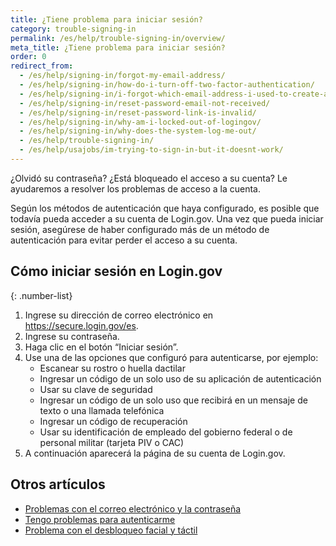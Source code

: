 ```yaml
---
title: ¿Tiene problema para iniciar sesión?
category: trouble-signing-in
permalink: /es/help/trouble-signing-in/overview/
meta_title: ¿Tiene problema para iniciar sesión?
order: 0
redirect_from:
  - /es/help/signing-in/forgot-my-email-address/
  - /es/help/signing-in/how-do-i-turn-off-two-factor-authentication/
  - /es/help/signing-in/i-forgot-which-email-address-i-used-to-create-an-account/
  - /es/help/signing-in/reset-password-email-not-received/
  - /es/help/signing-in/reset-password-link-is-invalid/
  - /es/help/signing-in/why-am-i-locked-out-of-logingov/
  - /es/help/signing-in/why-does-the-system-log-me-out/
  - /es/help/trouble-signing-in/
  - /es/help/usajobs/im-trying-to-sign-in-but-it-doesnt-work/
---
```


¿Olvidó su contraseña? ¿Está bloqueado el acceso a su cuenta? Le ayudaremos a resolver los problemas de acceso a la cuenta.

Según los métodos de autenticación que haya configurado, es posible que todavía pueda acceder a su cuenta de Login.gov. Una vez que pueda iniciar sesión, asegúrese de haber configurado más de un método de autenticación para evitar perder el acceso a su cuenta.

## Cómo iniciar sesión en Login.gov

{: .number-list}

1. Ingrese su dirección de correo electrónico en <https://secure.login.gov/es>.
2. Ingrese su contraseña.
3. Haga clic en el botón “Iniciar sesión”.
4. Use una de las opciones que configuró para autenticarse, por ejemplo:
   * Escanear su rostro o huella dactilar
   * Ingresar un código de un solo uso de su aplicación de autenticación
   * Usar su clave de seguridad
   * Ingresar un código de un solo uso que recibirá en un mensaje de texto o una llamada telefónica
   * Ingresar un código de recuperación
   * Usar su identificación de empleado del gobierno federal o de personal militar (tarjeta PIV o CAC)
5. A continuación aparecerá la página de su cuenta de Login.gov.

## Otros artículos

* [Problemas con el correo electrónico y la contraseña](/es/help/trouble-signing-in/forgot-your-password/)
* [Tengo problemas para autenticarme](/es/help/trouble-signing-in/issues-with-authentication-methods/)
* [Problema con el desbloqueo facial y táctil](/es/help/trouble-signing-in/authentication/face-and-touch-unlock/)
